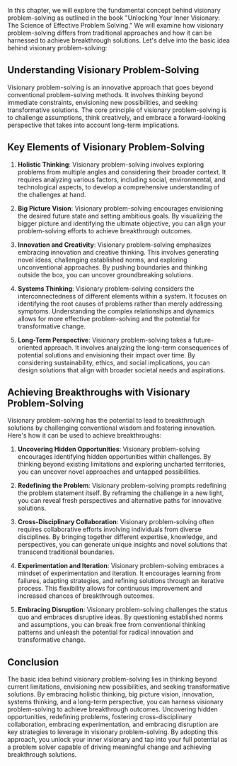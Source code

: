 
In this chapter, we will explore the fundamental concept behind visionary problem-solving as outlined in the book "Unlocking Your Inner Visionary: The Science of Effective Problem Solving." We will examine how visionary problem-solving differs from traditional approaches and how it can be harnessed to achieve breakthrough solutions. Let's delve into the basic idea behind visionary problem-solving:

**Understanding Visionary Problem-Solving**
-------------------------------------------

Visionary problem-solving is an innovative approach that goes beyond conventional problem-solving methods. It involves thinking beyond immediate constraints, envisioning new possibilities, and seeking transformative solutions. The core principle of visionary problem-solving is to challenge assumptions, think creatively, and embrace a forward-looking perspective that takes into account long-term implications.

**Key Elements of Visionary Problem-Solving**
---------------------------------------------

1. **Holistic Thinking**: Visionary problem-solving involves exploring problems from multiple angles and considering their broader context. It requires analyzing various factors, including social, environmental, and technological aspects, to develop a comprehensive understanding of the challenges at hand.

2. **Big Picture Vision**: Visionary problem-solving encourages envisioning the desired future state and setting ambitious goals. By visualizing the bigger picture and identifying the ultimate objective, you can align your problem-solving efforts to achieve breakthrough outcomes.

3. **Innovation and Creativity**: Visionary problem-solving emphasizes embracing innovation and creative thinking. This involves generating novel ideas, challenging established norms, and exploring unconventional approaches. By pushing boundaries and thinking outside the box, you can uncover groundbreaking solutions.

4. **Systems Thinking**: Visionary problem-solving considers the interconnectedness of different elements within a system. It focuses on identifying the root causes of problems rather than merely addressing symptoms. Understanding the complex relationships and dynamics allows for more effective problem-solving and the potential for transformative change.

5. **Long-Term Perspective**: Visionary problem-solving takes a future-oriented approach. It involves analyzing the long-term consequences of potential solutions and envisioning their impact over time. By considering sustainability, ethics, and social implications, you can design solutions that align with broader societal needs and aspirations.

**Achieving Breakthroughs with Visionary Problem-Solving**
----------------------------------------------------------

Visionary problem-solving has the potential to lead to breakthrough solutions by challenging conventional wisdom and fostering innovation. Here's how it can be used to achieve breakthroughs:

1. **Uncovering Hidden Opportunities**: Visionary problem-solving encourages identifying hidden opportunities within challenges. By thinking beyond existing limitations and exploring uncharted territories, you can uncover novel approaches and untapped possibilities.

2. **Redefining the Problem**: Visionary problem-solving prompts redefining the problem statement itself. By reframing the challenge in a new light, you can reveal fresh perspectives and alternative paths for innovative solutions.

3. **Cross-Disciplinary Collaboration**: Visionary problem-solving often requires collaborative efforts involving individuals from diverse disciplines. By bringing together different expertise, knowledge, and perspectives, you can generate unique insights and novel solutions that transcend traditional boundaries.

4. **Experimentation and Iteration**: Visionary problem-solving embraces a mindset of experimentation and iteration. It encourages learning from failures, adapting strategies, and refining solutions through an iterative process. This flexibility allows for continuous improvement and increased chances of breakthrough outcomes.

5. **Embracing Disruption**: Visionary problem-solving challenges the status quo and embraces disruptive ideas. By questioning established norms and assumptions, you can break free from conventional thinking patterns and unleash the potential for radical innovation and transformative change.

**Conclusion**
--------------

The basic idea behind visionary problem-solving lies in thinking beyond current limitations, envisioning new possibilities, and seeking transformative solutions. By embracing holistic thinking, big picture vision, innovation, systems thinking, and a long-term perspective, you can harness visionary problem-solving to achieve breakthrough outcomes. Uncovering hidden opportunities, redefining problems, fostering cross-disciplinary collaboration, embracing experimentation, and embracing disruption are key strategies to leverage in visionary problem-solving. By adopting this approach, you unlock your inner visionary and tap into your full potential as a problem solver capable of driving meaningful change and achieving breakthrough solutions.
